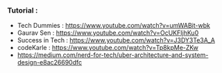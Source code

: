 ### Tutorial :
* Tech Dummies : https://www.youtube.com/watch?v=umWABit-wbk 
* Gaurav Sen : https://www.youtube.com/watch?v=OcUKFIjhKu0 
* Success in Tech : https://www.youtube.com/watch?v=J3DY3Te3A_A 
* codeKarle : https://www.youtube.com/watch?v=Tp8kpMe-ZKw
* https://medium.com/nerd-for-tech/uber-architecture-and-system-design-e8ac26690dfc
